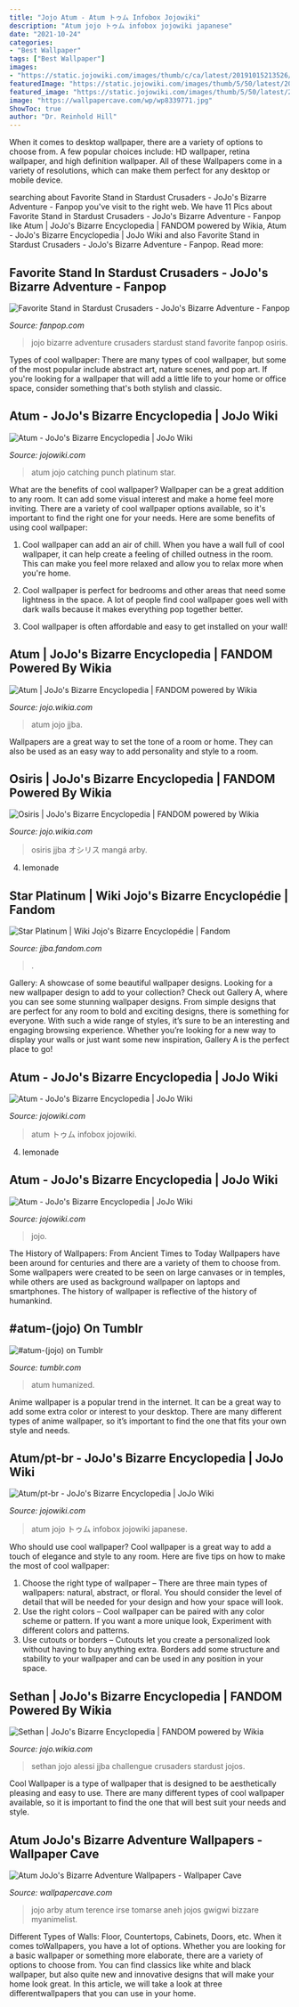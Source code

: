 ```yaml
---
title: "Jojo Atum - Atum トゥム Infobox Jojowiki"
description: "Atum jojo トゥム infobox jojowiki japanese"
date: "2021-10-24"
categories:
- "Best Wallpaper"
tags: ["Best Wallpaper"]
images:
- "https://static.jojowiki.com/images/thumb/c/ca/latest/20191015213526/AtumStand.jpg/179px-AtumStand.jpg"
featuredImage: "https://static.jojowiki.com/images/thumb/5/50/latest/20191015215748/Atum_Infobox_Anime.png/500px-Atum_Infobox_Anime.png"
featured_image: "https://static.jojowiki.com/images/thumb/5/50/latest/20191015215748/Atum_Infobox_Anime.png/405px-Atum_Infobox_Anime.png"
image: "https://wallpapercave.com/wp/wp8339771.jpg"
ShowToc: true
author: "Dr. Reinhold Hill"
---
```



When it comes to desktop wallpaper, there are a variety of options to choose from. A few popular choices include: HD wallpaper, retina wallpaper, and high definition wallpaper. All of these Wallpapers come in a variety of resolutions, which can make them perfect for any desktop or mobile device. 

	

		
searching about Favorite Stand in Stardust Crusaders - JoJo&#039;s Bizarre Adventure - Fanpop you've visit to the right web. We have 11 Pics about Favorite Stand in Stardust Crusaders - JoJo&#039;s Bizarre Adventure - Fanpop like Atum | JoJo&#039;s Bizarre Encyclopedia | FANDOM powered by Wikia, Atum - JoJo&#039;s Bizarre Encyclopedia | JoJo Wiki and also Favorite Stand in Stardust Crusaders - JoJo&#039;s Bizarre Adventure - Fanpop. Read more:
		
    
## Favorite Stand In Stardust Crusaders - JoJo&#039;s Bizarre Adventure - Fanpop

<img loading=lazy src="http://images6.fanpop.com/image/polls/1612000/1612575_1487110253910_full.jpg" onerror="this.onerror=null;this.src='https://tse3.mm.bing.net/th?id=OIP.2diEF_DslebrylxTsQdDWQHaEK&amp;pid=15.1';" alt="Favorite Stand in Stardust Crusaders - JoJo&#039;s Bizarre Adventure - Fanpop">

_Source: fanpop.com_

>jojo bizarre adventure crusaders stardust stand favorite fanpop osiris. 

	

Types of cool wallpaper:
There are many types of cool wallpaper, but some of the most popular include abstract art, nature scenes, and pop art. If you're looking for a wallpaper that will add a little life to your home or office space, consider something that's both stylish and classic.

    
## Atum - JoJo&#039;s Bizarre Encyclopedia | JoJo Wiki

<img loading=lazy src="https://static.jojowiki.com/images/thumb/4/46/Atumparry.png/529px-Atumparry.png" onerror="this.onerror=null;this.src='https://tse2.mm.bing.net/th?id=OIP.V58SkdPOib6GwwjEF7uk6QHaDJ&amp;pid=15.1';" alt="Atum - JoJo&#039;s Bizarre Encyclopedia | JoJo Wiki">

_Source: jojowiki.com_

>atum jojo catching punch platinum star. 

	

What are the benefits of cool wallpaper?
Wallpaper can be a great addition to any room. It can add some visual interest and make a home feel more inviting. There are a variety of cool wallpaper options available, so it's important to find the right one for your needs. Here are some benefits of using cool wallpaper: 
1. Cool wallpaper can add an air of chill. When you have a wall full of cool wallpaper, it can help create a feeling of chilled outness in the room. This can make you feel more relaxed and allow you to relax more when you're home. 

2. Cool wallpaper is perfect for bedrooms and other areas that need some lightness in the space. A lot of people find cool wallpaper goes well with dark walls because it makes everything pop together better. 

3. Cool wallpaper is often affordable and easy to get installed on your wall!

    
## Atum | JoJo&#039;s Bizarre Encyclopedia | FANDOM Powered By Wikia

<img loading=lazy src="https://vignette3.wikia.nocookie.net/jjba/images/7/77/Ttdarbystandingwithstand.png/revision/latest?cb=20140914090639" onerror="this.onerror=null;this.src='https://tse1.mm.bing.net/th?id=OIP.vE2vKeBJRwI_oJUq_Nd8pAAAAA&amp;pid=15.1';" alt="Atum | JoJo&#039;s Bizarre Encyclopedia | FANDOM powered by Wikia">

_Source: jojo.wikia.com_

>atum jojo jjba. 

	

Wallpapers are a great way to set the tone of a room or home. They can also be used as an easy way to add personality and style to a room.

    
## Osiris | JoJo&#039;s Bizarre Encyclopedia | FANDOM Powered By Wikia

<img loading=lazy src="http://vignette2.wikia.nocookie.net/jjba/images/d/da/Osiris_color.png/revision/latest?cb=20140807155604" onerror="this.onerror=null;this.src='https://tse3.mm.bing.net/th?id=OIP.FSnuf7T9qgJS3lctVEa0_AHaIp&amp;pid=15.1';" alt="Osiris | JoJo&#039;s Bizarre Encyclopedia | FANDOM powered by Wikia">

_Source: jojo.wikia.com_

>osiris jjba オシリス mangá arby. 

	

4. lemonade 

    
## Star Platinum | Wiki Jojo&#039;s Bizarre Encyclopédie | Fandom

<img loading=lazy src="https://static.wikia.nocookie.net/jjba/images/4/4f/17_The_Star.jpg/revision/latest/scale-to-width-down/200?cb=20130907151140&amp;path-prefix=fr" onerror="this.onerror=null;this.src='https://tse1.mm.bing.net/th?id=OIP.rvSpMlRj9SjmvgBKMXufngAAAA&amp;pid=15.1';" alt="Star Platinum | Wiki Jojo&#039;s Bizarre Encyclopédie | Fandom">

_Source: jjba.fandom.com_

>. 

	

Gallery: A showcase of some beautiful wallpaper designs.
Looking for a new wallpaper design to add to your collection? Check out Gallery A, where you can see some stunning wallpaper designs. From simple designs that are perfect for any room to bold and exciting designs, there is something for everyone. With such a wide range of styles, it’s sure to be an interesting and engaging browsing experience. Whether you’re looking for a new way to display your walls or just want some new inspiration, Gallery A is the perfect place to go!





	
	
    
## Atum - JoJo&#039;s Bizarre Encyclopedia | JoJo Wiki

<img loading=lazy src="https://static.jojowiki.com/images/thumb/5/50/latest/20191015215748/Atum_Infobox_Anime.png/405px-Atum_Infobox_Anime.png" onerror="this.onerror=null;this.src='https://tse3.mm.bing.net/th?id=OIP.VP3XoUHwG4YFQvSMvSmcrAAAAA&amp;pid=15.1';" alt="Atum - JoJo&#039;s Bizarre Encyclopedia | JoJo Wiki">

_Source: jojowiki.com_

>atum トゥム infobox jojowiki. 

	

4. lemonade 

    
## Atum - JoJo&#039;s Bizarre Encyclopedia | JoJo Wiki

<img loading=lazy src="https://static.jojowiki.com/images/thumb/c/ca/latest/20191015213526/AtumStand.jpg/179px-AtumStand.jpg" onerror="this.onerror=null;this.src='https://tse2.mm.bing.net/th?id=OIP.iArTl6WTw2Zdb-wlKun69wAAAA&amp;pid=15.1';" alt="Atum - JoJo&#039;s Bizarre Encyclopedia | JoJo Wiki">

_Source: jojowiki.com_

>jojo. 

	

The History of Wallpapers: From Ancient Times to Today
Wallpapers have been around for centuries and there are a variety of them to choose from. Some wallpapers were created to be seen on large canvases or in temples, while others are used as background wallpaper on laptops and smartphones. The history of wallpaper is reflective of the history of humankind.

    
## #atum-(jojo) On Tumblr

<img loading=lazy src="https://64.media.tumblr.com/395aa29b9ab003ed7d4b685f9d13ae06/08e8689413dd2dac-d1/s1280x1920/496fe0ad85981e73b953ca2c38dbc48f03a16f54.jpg" onerror="this.onerror=null;this.src='https://tse4.mm.bing.net/th?id=OIP.O5cq7QyLUxeKyxBOdlFbqgHaL8&amp;pid=15.1';" alt="#atum-(jojo) on Tumblr">

_Source: tumblr.com_

>atum humanized. 

	

Anime wallpaper is a popular trend in the internet. It can be a great way to add some extra color or interest to your desktop. There are many different types of anime wallpaper, so it’s important to find the one that fits your own style and needs.

    
## Atum/pt-br - JoJo&#039;s Bizarre Encyclopedia | JoJo Wiki

<img loading=lazy src="https://static.jojowiki.com/images/thumb/5/50/latest/20191015215748/Atum_Infobox_Anime.png/500px-Atum_Infobox_Anime.png" onerror="this.onerror=null;this.src='https://tse3.mm.bing.net/th?id=OIP.dEqgrqn9IOVO_y2lr0JwkQHaK_&amp;pid=15.1';" alt="Atum/pt-br - JoJo&#039;s Bizarre Encyclopedia | JoJo Wiki">

_Source: jojowiki.com_

>atum jojo トゥム infobox jojowiki japanese. 

	

Who should use cool wallpaper?
Cool wallpaper is a great way to add a touch of elegance and style to any room. Here are five tips on how to make the most of cool wallpaper: 
1) Choose the right type of wallpaper – There are three main types of wallpapers: natural, abstract, or floral. You should consider the level of detail that will be needed for your design and how your space will look. 
2) Use the right colors – Cool wallpaper can be paired with any color scheme or pattern. If you want a more unique look, Experiment with different colors and patterns. 
3) Use cutouts or borders – Cutouts let you create a personalized look without having to buy anything extra. Borders add some structure and stability to your wallpaper and can be used in any position in your space.

    
## Sethan | JoJo&#039;s Bizarre Encyclopedia | FANDOM Powered By Wikia

<img loading=lazy src="https://vignette1.wikia.nocookie.net/jjba/images/2/23/Alessi6.png/revision/latest?cb=20140727005617" onerror="this.onerror=null;this.src='https://tse3.mm.bing.net/th?id=OIP.K3hnTfwd4COs7MfKG3D9AQHaK4&amp;pid=15.1';" alt="Sethan | JoJo&#039;s Bizarre Encyclopedia | FANDOM powered by Wikia">

_Source: jojo.wikia.com_

>sethan jojo alessi jjba challengue crusaders stardust jojos. 

	

Cool Wallpaper is a type of wallpaper that is designed to be aesthetically pleasing and easy to use. There are many different types of cool wallpaper available, so it is important to find the one that will best suit your needs and style.

    
## Atum JoJo&#039;s Bizarre Adventure Wallpapers - Wallpaper Cave

<img loading=lazy src="https://wallpapercave.com/wp/wp8339771.jpg" onerror="this.onerror=null;this.src='https://tse3.mm.bing.net/th?id=OIP.30fKpEFzUP9PvXMqCKjwRgHaEK&amp;pid=15.1';" alt="Atum JoJo&#039;s Bizarre Adventure Wallpapers - Wallpaper Cave">

_Source: wallpapercave.com_

>jojo arby atum terence irse tomarse aneh jojos gwigwi bizzare myanimelist. 

	

Different Types of Walls: Floor, Countertops, Cabinets, Doors, etc.
When it comes toWallpapers, you have a lot of options. Whether you are looking for a basic wallpaper or something more elaborate, there are a variety of options to choose from. You can find classics like white and black wallpaper, but also quite new and innovative designs that will make your home look great. In this article, we will take a look at three differentwallpapers that you can use in your home.

